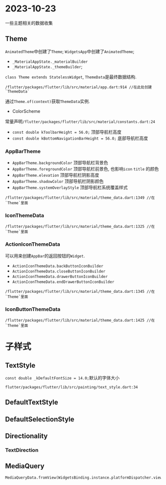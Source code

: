 # 2023-10-23

一些主题相关的数据收集

## Theme

`AnimatedTheme`中创建了`Theme`;
`WidgetsApp`中创建了`AnimatedTheme`;

- `_MaterialAppState._materialBuilder`
- `_MaterialAppState._themeBuilder`;

`class Theme extends StatelessWidget`, `ThemeData`是最终数据结构.

```
/flutter/packages/flutter/lib/src/material/app.dart:914 //在此处创建`ThemeData`
```

通过`Theme.of(context)`获取`ThemeData`实例.

- ColorScheme

常量声明`/flutter/packages/flutter/lib/src/material/constants.dart:24`

- `const double kToolbarHeight = 56.0;` 顶部导航栏高度
- `const double kBottomNavigationBarHeight = 56.0;` 底部导航栏高度

### AppBarTheme

- `AppBarTheme.backgroundColor` 顶部导航栏背景色
- `AppBarTheme.foregroundColor` 顶部导航栏前景色, 也影响`icon` `title` 的颜色
- `AppBarTheme.elevation` 顶部导航栏阴影高度
- `AppBarTheme.shadowColor` 顶部导航栏阴影颜色
- `AppBarTheme.systemOverlayStyle` 顶部导航栏系统覆盖样式

```
/flutter/packages/flutter/lib/src/material/theme_data.dart:1349 //在`Theme`里面
```

### IconThemeData

```
/flutter/packages/flutter/lib/src/material/theme_data.dart:1325 //在`Theme`里面
```

### ActionIconThemeData

可以用来创建`AppBar`的返回按钮的`Widget`.

- `ActionIconThemeData.backButtonIconBuilder`
- `ActionIconThemeData.closeButtonIconBuilder`
- `ActionIconThemeData.drawerButtonIconBuilder`
- `ActionIconThemeData.endDrawerButtonIconBuilder`

```
/flutter/packages/flutter/lib/src/material/theme_data.dart:1345 //在`Theme`里面
```

### IconButtonThemeData

```
/flutter/packages/flutter/lib/src/material/theme_data.dart:1425 //在`Theme`里面
```

# 子样式

## TextStyle

`const double _kDefaultFontSize = 14.0;`默认的字体大小

```
flutter/packages/flutter/lib/src/painting/text_style.dart:34
```

## DefaultTextStyle

## DefaultSelectionStyle

## Directionality

### TextDirection

## MediaQuery

```
MediaQueryData.fromView(WidgetsBinding.instance.platformDispatcher.views.first)
```
